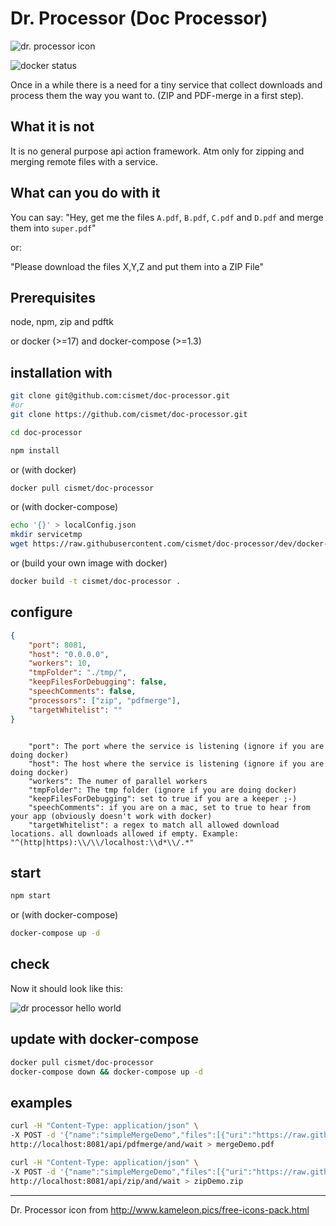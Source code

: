 # Dr. Processor (Doc Processor)

![dr. processor icon](https://user-images.githubusercontent.com/837211/29552552-25ad0ec8-8718-11e7-8020-b1d85c12c872.png)

![docker status](https://img.shields.io/docker/build/cismet/doc-processor.svg)

Once in a while there is a need for a tiny service that collect downloads and process them the way you want to. (ZIP and PDF-merge in a first step).

## What it is not
It is no general purpose api action framework. Atm only for zipping and merging remote files with a service.

## What can you do with it

You can say: "Hey, get me the files `A.pdf`, `B.pdf`, `C.pdf` and `D.pdf` and merge them into `super.pdf`"

or:

"Please download the files X,Y,Z and put them into a ZIP File"

## Prerequisites
node, npm, zip and pdftk

or docker (>=17) and docker-compose (>=1.3)

## installation with

```bash
git clone git@github.com:cismet/doc-processor.git
#or
git clone https://github.com/cismet/doc-processor.git

cd doc-processor

npm install
```

or (with docker)

```bash
docker pull cismet/doc-processor
```

or (with docker-compose)
```bash
echo '{}' > localConfig.json
mkdir servicetmp
wget https://raw.githubusercontent.com/cismet/doc-processor/dev/docker-compose.yml
```

or (build your own image with docker)

```bash
docker build -t cismet/doc-processor .
```

## configure

```json
{
    "port": 8081,
    "host": "0.0.0.0",
    "workers": 10,
    "tmpFolder": "./tmp/",
    "keepFilesForDebugging": false,
    "speechComments": false,
    "processors": ["zip", "pdfmerge"],
    "targetWhitelist": ""
}
```

```

    "port": The port where the service is listening (ignore if you are doing docker)
    "host": The host where the service is listening (ignore if you are doing docker)
    "workers": The numer of parallel workers
    "tmpFolder": The tmp folder (ignore if you are doing docker)
    "keepFilesForDebugging": set to true if you are a keeper ;-)
    "speechComments": if you are on a mac, set to true to hear from your app (obviously doesn't work with docker)
    "targetWhitelist": a regex to match all allowed download locations. all downloads allowed if empty. Example: "^(http|https):\\/\\/localhost:\\d*\\/.*"
```

## start

```bash
npm start
```

or (with docker-compose)
```bash
docker-compose up -d 
```


## check
Now it should look like this:


![dr processor hello world](https://user-images.githubusercontent.com/837211/29609790-807f3eb2-87f8-11e7-98ef-cb819c917236.png)



## update with docker-compose

```bash
docker pull cismet/doc-processor
docker-compose down && docker-compose up -d 
````




## examples
```bash 
curl -H "Content-Type: application/json" \
-X POST -d '{"name":"simpleMergeDemo","files":[{"uri":"https://raw.githubusercontent.com/cismet/doc-processor/dev/testresources/1.pdf","folder":"first"},{"uri":"https://raw.githubusercontent.com/cismet/doc-processor/dev/testresources/2.pdf","folder":"second"}]}' \
http://localhost:8081/api/pdfmerge/and/wait > mergeDemo.pdf

curl -H "Content-Type: application/json" \
-X POST -d '{"name":"simpleMergeDemo","files":[{"uri":"https://raw.githubusercontent.com/cismet/doc-processor/dev/testresources/1.pdf","folder":"first"},{"uri":"https://raw.githubusercontent.com/cismet/doc-processor/dev/testresources/2.pdf","folder":"second"}]}' \
http://localhost:8081/api/zip/and/wait > zipDemo.zip

```



-----------
Dr. Processor icon from http://www.kameleon.pics/free-icons-pack.html 
